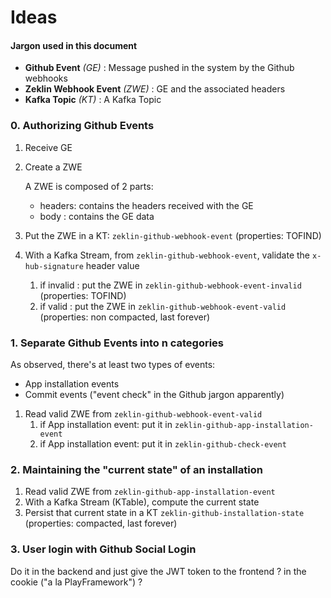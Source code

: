 # Ideas

#### Jargon used in this document

 - **Github Event**         *(GE)*    : Message pushed in the system by the Github webhooks
 - **Zeklin Webhook Event** *(ZWE)*   : GE and the associated headers
 - **Kafka Topic**          *(KT)*    : A Kafka Topic
 
### 0. Authorizing Github Events

 1. Receive GE
 2. Create a ZWE
 
    A ZWE is composed of 2 parts:
     - headers: contains the headers received with the GE
     - body   : contains the GE data
 
 3. Put the ZWE in a KT: `zeklin-github-webhook-event` (properties: TOFIND)
 4. With a Kafka Stream, from `zeklin-github-webhook-event`, validate the `x-hub-signature` header value
    1. if invalid   : put the ZWE in `zeklin-github-webhook-event-invalid` (properties: TOFIND)
    2. if valid     : put the ZWE in `zeklin-github-webhook-event-valid` (properties: non compacted, last forever)

### 1. Separate Github Events into n categories

As observed, there's at least two types of events:
  - App installation events
  - Commit events ("event check" in the Github jargon apparently)
  
 1. Read valid ZWE from `zeklin-github-webhook-event-valid`
    1. if App installation event: put it in `zeklin-github-app-installation-event`
    2. if App installation event: put it in `zeklin-github-check-event`
    
### 2. Maintaining the "current state" of an installation

 1. Read valid ZWE from `zeklin-github-app-installation-event`
 2. With a Kafka Stream (KTable), compute the current state
 3. Persist that current state in a KT `zeklin-github-installation-state` (properties: compacted, last forever)
 
### 3. User login with Github Social Login

Do it in the backend and just give the JWT token to the frontend ? in the cookie ("a la PlayFramework") ?
